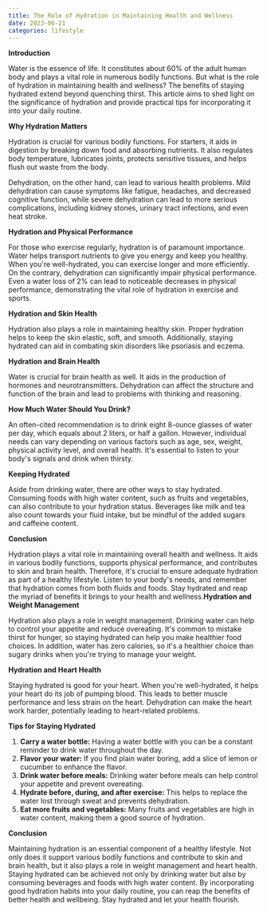 ```yaml
---
title: The Role of Hydration in Maintaining Health and Wellness
date: 2023-06-21
categories: lifestyle
---
```


**Introduction**

Water is the essence of life. It constitutes about 60% of the adult human body and plays a vital role in numerous bodily functions. But what is the role of hydration in maintaining health and wellness? The benefits of staying hydrated extend beyond quenching thirst. This article aims to shed light on the significance of hydration and provide practical tips for incorporating it into your daily routine.

**Why Hydration Matters**

Hydration is crucial for various bodily functions. For starters, it aids in digestion by breaking down food and absorbing nutrients. It also regulates body temperature, lubricates joints, protects sensitive tissues, and helps flush out waste from the body.

Dehydration, on the other hand, can lead to various health problems. Mild dehydration can cause symptoms like fatigue, headaches, and decreased cognitive function, while severe dehydration can lead to more serious complications, including kidney stones, urinary tract infections, and even heat stroke.

**Hydration and Physical Performance**

For those who exercise regularly, hydration is of paramount importance. Water helps transport nutrients to give you energy and keep you healthy. When you're well-hydrated, you can exercise longer and more efficiently. On the contrary, dehydration can significantly impair physical performance. Even a water loss of 2% can lead to noticeable decreases in physical performance, demonstrating the vital role of hydration in exercise and sports.

**Hydration and Skin Health**

Hydration also plays a role in maintaining healthy skin. Proper hydration helps to keep the skin elastic, soft, and smooth. Additionally, staying hydrated can aid in combating skin disorders like psoriasis and eczema.

**Hydration and Brain Health**

Water is crucial for brain health as well. It aids in the production of hormones and neurotransmitters. Dehydration can affect the structure and function of the brain and lead to problems with thinking and reasoning.

**How Much Water Should You Drink?**

An often-cited recommendation is to drink eight 8-ounce glasses of water per day, which equals about 2 liters, or half a gallon. However, individual needs can vary depending on various factors such as age, sex, weight, physical activity level, and overall health. It's essential to listen to your body's signals and drink when thirsty.

**Keeping Hydrated**

Aside from drinking water, there are other ways to stay hydrated. Consuming foods with high water content, such as fruits and vegetables, can also contribute to your hydration status. Beverages like milk and tea also count towards your fluid intake, but be mindful of the added sugars and caffeine content.

**Conclusion**

Hydration plays a vital role in maintaining overall health and wellness. It aids in various bodily functions, supports physical performance, and contributes to skin and brain health. Therefore, it's crucial to ensure adequate hydration as part of a healthy lifestyle. Listen to your body's needs, and remember that hydration comes from both fluids and foods. Stay hydrated and reap the myriad of benefits it brings to your health and wellness.**Hydration and Weight Management**

Hydration also plays a role in weight management. Drinking water can help to control your appetite and reduce overeating. It's common to mistake thirst for hunger, so staying hydrated can help you make healthier food choices. In addition, water has zero calories, so it's a healthier choice than sugary drinks when you're trying to manage your weight.

**Hydration and Heart Health**

Staying hydrated is good for your heart. When you're well-hydrated, it helps your heart do its job of pumping blood. This leads to better muscle performance and less strain on the heart. Dehydration can make the heart work harder, potentially leading to heart-related problems.

**Tips for Staying Hydrated**

1. **Carry a water bottle:** Having a water bottle with you can be a constant reminder to drink water throughout the day.
2. **Flavor your water:** If you find plain water boring, add a slice of lemon or cucumber to enhance the flavor.
3. **Drink water before meals:** Drinking water before meals can help control your appetite and prevent overeating.
4. **Hydrate before, during, and after exercise:** This helps to replace the water lost through sweat and prevents dehydration.
5. **Eat more fruits and vegetables:** Many fruits and vegetables are high in water content, making them a good source of hydration.

**Conclusion**

Maintaining hydration is an essential component of a healthy lifestyle. Not only does it support various bodily functions and contribute to skin and brain health, but it also plays a role in weight management and heart health. Staying hydrated can be achieved not only by drinking water but also by consuming beverages and foods with high water content. By incorporating good hydration habits into your daily routine, you can reap the benefits of better health and wellbeing. Stay hydrated and let your health flourish.